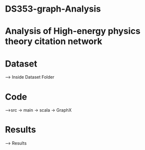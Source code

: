 # DS353-graph-Analysis
# Analysis of High-energy physics theory citation network

# Dataset
--> Inside Dataset Folder

# Code
-->src -> main -> scala -> GraphX

# Results
--> Results
